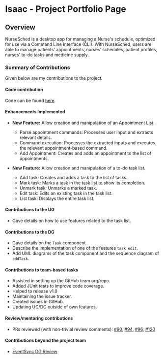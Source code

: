 # Isaac - Project Portfolio Page

## Overview
NurseSched is a desktop app for managing a Nurse's schedule, optimized for use via a Command Line Interface (CLI).
With NurseSched, users are able to manage patients’ appointments, nurses’ schedules, patient profiles, nurses' to-do 
tasks and medicine supply.

### Summary of Contributions
Given below are my contributions to the project.

#### Code contribution
Code can be found [here](https://nus-cs2113-ay2425s2.github.io/tp-dashboard/?search=isaaclks7&breakdown=true&sort=groupTitle%20dsc&sortWithin=title&since=2025-02-21&timeframe=commit&mergegroup=&groupSelect=groupByRepos&checkedFileTypes=docs~functional-code~test-code~other).

#### Enhancements Implemented

- **New Feature:** Allow creation and manipulation of an Appointment List. 

    - Parse appointment commands: Processes user input and extracts relevant details.
    - Command execution: Processes the extracted inputs and executes the relevant appointment-based command.
    - Add Appointment: Creates and adds an appointment to the list of appointments.

- **New Feature:** Allow creation and manipulation of a to-do task list.

    - Add task: Creates and adds a task to the list of tasks.
    - Mark task: Marks a task in the task list to show its completion.
    - Unmark task: Unmarks a marked task.
    - Edit task: Edits an existing task in the task list.
    - List task: Displays the entire task list.
    
#### Contributions to the UG

- Gave details on how to use features related to the task list.

#### Contributions to the DG

- Gave details on the `Task` component.
- Describe the implementation of one of the features `task edit`.
- Add UML diagrams of the task component and the sequence diagram of `addTask`.

#### Contributions to team-based tasks

- Assisted in setting up the GitHub team org/repo.
- Added JUnit tests to improve code coverage. 
- Helped to release v1.0
- Maintaining the issue tracker.
- Created issues in GitHub.
- Updating UG/DG outside of own features.

#### Review/mentoring contributions

- PRs reviewed (with non-trivial review comments): [#90](https://github.com/AY2425S2-CS2113-T11b-3/tp/pull/90),
  [#94](https://github.com/AY2425S2-CS2113-T11b-3/tp/pull/94),
  [#96](https://github.com/AY2425S2-CS2113-T11b-3/tp/pull/96), [#120](https://github.com/AY2425S2-CS2113-T11b-3/tp/pull/120)

#### Contributions beyond the project team
* [EventSync DG Review](https://github.com/nus-cs2113-AY2425S2/tp/pull/8)
